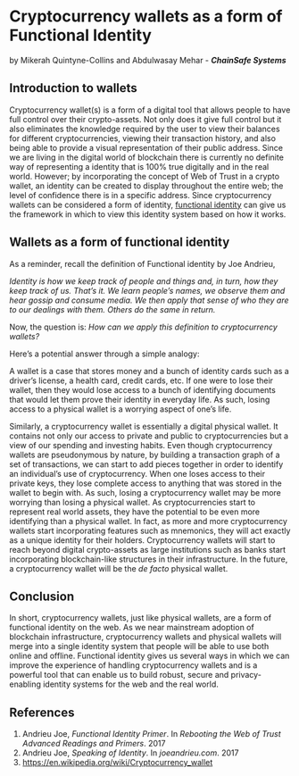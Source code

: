 # Cryptocurrency wallets as a form of Functional Identity
by Mikerah Quintyne-Collins and Abdulwasay Mehar - ***ChainSafe Systems***

## Introduction to wallets
Cryptocurrency wallet(s) is a form of a digital tool that allows people to have full control over their crypto-assets. Not only does it give full control but it also eliminates the knowledge required by the user to view their balances for different cryptocurrencies, viewing their transaction history, and also being able to provide a visual representation of their public address. Since we are living in the digital world of blockchain there is currently no definite way of representing a identity that is 100% true digitally and in the real world. However; by incorporating the concept of Web of Trust in a crypto wallet, an identity can be created to display throughout the entire web; the level of confidence there is in a specific address. Since cryptocurrency wallets can be considered a form of identity, [functional identity](functional-identity-primer.md) can give us the framework in which to view this identity system based on how it works.

## Wallets as a form of functional identity
As a reminder, recall the definition of Functional identity by Joe Andrieu,

*Identity is how we keep track of people and things and, in turn, how they keep track of us.
That’s it. We learn people’s names, we observe them and hear gossip and consume media. We then apply that sense of who they are to our dealings with them. Others do the same in return.*

Now, the question is: *How can we apply this definition to cryptocurrency wallets?*

Here’s a potential answer through a simple analogy:

A wallet is a case that stores money and a bunch of identity cards such as a driver’s license, a health card, credit cards, etc. If one were to lose their wallet, then they would lose access to a bunch of identifying documents that would let them prove their identity in everyday life. As such, losing access to a physical wallet is a worrying aspect of one’s life.

Similarly, a cryptocurrency wallet is essentially a digital physical wallet. It contains not only our access to private and public to cryptocurrencies but a view of our spending and investing habits. Even though cryptocurrency wallets are pseudonymous by nature, by building a transaction graph of a set of transactions, we can start to add pieces together in order to identify an individual’s use of cryptocurrency. When one loses access to their private keys, they lose complete access to anything that was stored in the wallet to begin with. As such, losing a cryptocurrency wallet may be more worrying than losing a physical wallet. As cryptocurrencies start to represent real world assets, they have the potential to be even more identifying than a physical wallet. In fact, as more and more cryptocurrency wallets start incorporating features such as mnemonics, they will act exactly as a unique identity for their holders. Cryptocurrency wallets will start to reach beyond digital crypto-assets as large institutions such as banks start incorporating blockchain-like structures in their infrastructure. In the future, a cryptocurrency wallet will be the *de facto* physical wallet. 


## Conclusion
In short, cryptocurrency wallets, just like physical wallets, are a form of functional identity on the web. As we near mainstream adoption of blockchain infrastructure, cryptocurrency wallets and physical wallets will merge into a single identity system that people will be able to use both online and offline. Functional identity gives us several ways in which we can improve the experience of handling cryptocurrency wallets and is a powerful tool that can enable us to build robust, secure and privacy-enabling identity systems for the web and the real world. 

## References
1. Andrieu Joe, *Functional Identity Primer*. In *Rebooting the Web of Trust Advanced Readings and Primers*. 2017 
2. Andrieu Joe, *Speaking of Identity*. In *joeandrieu.com*. 2017 
3. https://en.wikipedia.org/wiki/Cryptocurrency_wallet
